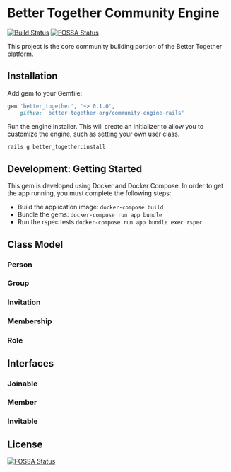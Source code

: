 # Better Together Community Engine

[![Build Status](https://travis-ci.com/better-together-org/community-engine-rails.svg?branch=production)](https://travis-ci.com/better-together-org/community-engine-rails)
[![FOSSA Status](https://app.fossa.io/api/projects/git%2Bgithub.com%2Fbetter-together-org%2Fcommunity-engine.svg?type=shield)](https://app.fossa.io/projects/git%2Bgithub.com%2Fbetter-together-org%2Fcommunity-engine?ref=badge_shield)

This project is the core community building portion of the Better Together platform.

## Installation

Add gem to your Gemfile:

``` ruby
gem 'better_together', '~> 0.1.0',
    github: 'better-together-org/community-engine-rails'
```
Run the engine installer. This will create an initializer to allow you to customize the engine, such as setting your own user class.

```bash
rails g better_together:install
```

## Development: Getting Started

This gem is developed using Docker and Docker Compose. In order to get the app running, you must complete the following steps:

- Build the application image: `docker-compose build`
- Bundle the gems: `docker-compose run app bundle`
- Run the rspec tests `docker-compose run app bundle exec rspec`


## Class Model

### Person

### Group

### Invitation

###  Membership

### Role

## Interfaces

### Joinable

### Member

### Invitable


## License
[![FOSSA Status](https://app.fossa.io/api/projects/git%2Bgithub.com%2Fbetter-together-org%2Fcommunity-engine.svg?type=large)](https://app.fossa.io/projects/git%2Bgithub.com%2Fbetter-together-org%2Fcommunity-engine?ref=badge_large)
